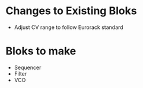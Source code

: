 # Changes to Existing Bloks

- Adjust CV range to follow Eurorack standard

# Bloks to make

- Sequencer
- Filter
- VCO
